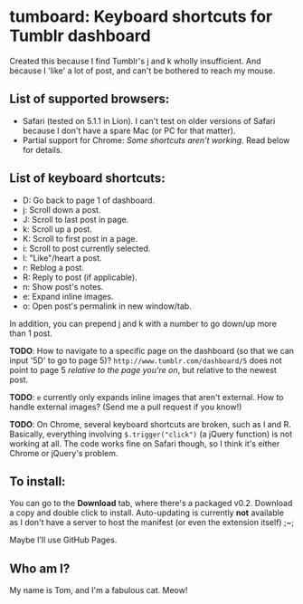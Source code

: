 tumboard: Keyboard shortcuts for Tumblr dashboard
=================================================
Created this because I find Tumblr's j and k wholly insufficient. And because I
'like' a lot of post, and can't be bothered to reach my mouse.

List of supported browsers:
---------------------------
 * Safari (tested on 5.1.1 in Lion). I can't test on older versions of Safari
because I don't have a spare Mac (or PC for that matter).
 * Partial support for Chrome: _Some shortcuts aren't working_. Read below for
details.

List of keyboard shortcuts:
---------------------------
 * D: Go back to page 1 of dashboard. 
 * j: Scroll down a post.
 * J: Scroll to last post in page.
 * k: Scroll up a post.
 * K: Scroll to first post in a page.
 * i: Scroll to post currently selected.
 * l: "Like"/heart a post.
 * r: Reblog a post.
 * R: Reply to post (if applicable).
 * n: Show post's notes.
 * e: Expand inline images.
 * o: Open post's permalink in new window/tab.

In addition, you can prepend j and k with a number to go down/up more than 1
post.

__TODO__: How to navigate to a specific page on the dashboard (so that we can
input '5D' to go to page 5)? `http://www.tumblr.com/dashboard/5` does not point
to page 5 _relative to the page you're on_, but relative to the newest post.

__TODO__: `e` currently only expands inline images that aren't external. How to
handle external images? (Send me a pull request if you know!)

__TODO__: On Chrome, several keyboard shortcuts are broken, such as l and R.
Basically, everything involving `$.trigger("click")` (a jQuery function) is not
working at all. The code works fine on Safari though, so I think it's either
Chrome or jQuery's problem.

To install:
-----------
You can go to the __Download__ tab, where there's a packaged v0.2.
Download a copy and double click to install. Auto-updating is currently
__not__ available as I don't have a server to host the manifest
(or even the extension itself) ;~;

Maybe I'll use GitHub Pages.

Who am I?
---------
My name is Tom, and I'm a fabulous cat. Meow!
